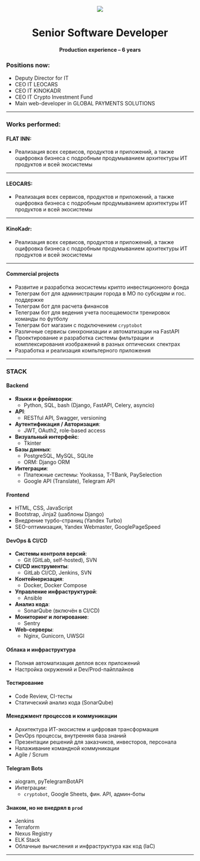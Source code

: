<p align="center">
  <img src="https://leocars-rental.ru/static/general/logo/developer.svg"
</p>
<h1 align="center">Senior Software Developer</h1>
<h4 align="center">Production experience – 6 years</h4>
  
### Positions now:
- Deputy Director for IT
- CEO IT LEOCARS
- CEO IT KINOKADR
- CEO IT Crypto Investment Fund
- Main web-developer in GLOBAL PAYMENTS SOLUTIONS
---
  
### Works performed:
#### **FLAT INN**:
- Реализация всех сервисов, продуктов и приложений, а также оцифровка бизнеса с подробным продумыванием архитектуры ИТ продуктов и всей экосистемы

---
#### **LEOCARS**:
- Реализация всех сервисов, продуктов и приложений, а также оцифровка бизнеса с подробным продумыванием архитектуры ИТ продуктов и всей экосистемы

---
#### **KinoKadr**:
- Реализация всех сервисов, продуктов и приложений, а также оцифровка бизнеса с подробным продумыванием архитектуры ИТ продуктов и всей экосистемы

---
#### **Commercial projects**
- Развитие и разработка экосистемы крипто инвестиционного фонда
- Телеграм бот для администрации города в МО по субсидям и гос. поддержке
- Телеграм бот для расчета финансов
- Телеграм бот для ведения учета посещаемости тренировок команды по футболу
- Телеграм бот магазин с подключением `cryptobot`
- Различные сервисы синхронизации и автоматизации на FastAPI
- Проектирование и разработка системы фильтрации и комплексирования изображений в разных оптических спектрах
- Разработка и реализация компьтерного приложения

---
### STACK
#### Backend
- **Языки и фреймворки**:
	- Python, SQL, bash (Django, FastAPI, Celery, asyncio)
- **API**:
	- RESTful API, Swagger, versioning
- **Аутентификация / Авторизация**:
	- JWT, OAuth2, role-based access
- **Визуальный интерфейс**:
	- Tkinter
- **Базы данных**:
	- PostgreSQL, MySQL, SQLite
	- ORM: Django ORM
- **Интеграции**:
	- Платежные системы: Yookassa, T-TBank, PaySelection
	- Google API (Translate), Telegram API
####  Frontend
- HTML, CSS, JavaScript
- Bootstrap, Jinja2 (шаблоны Django)
- Внедрение турбо-страниц (Yandex Turbo)
- SEO-оптимизация, Yandex Webmaster, GooglePageSpeed
#### DevOps & CI/CD
- **Системы контроля версий**:
	- Git (GitLab, self-hosted), SVN
- **CI/CD инструменты**:
	- GitLab CI/CD, Jenkins, SVN
- **Контейнеризация**:
	- Docker, Docker Compose
- **Управление инфраструктурой**:
	- Ansible
- **Анализ кода**:
	- SonarQube (включён в CI/CD)
- **Мониторинг и логирование**:
	- Sentry
- **Web-серверы**:
	- Nginx, Gunicorn, UWSGI
#### Облака и инфраструктура
- Полная автоматизация деплоя всех приложений
- Настройка окружений и Dev/Prod-пайплайнов
#### Тестирование
- Code Review, CI-тесты
- Статический анализ кода (SonarQube)
#### Менеджмент процессов и коммуникации
- Архитектура ИТ-экосистем и цифровая трансформация
- DevOps процессы, внутренняя база знаний
- Презентации решений для заказчиков, инвесторов, персонала
- Налаживание командной коммуникации
- Agile / Scrum
#### Telegram Bots
- aiogram, pyTelegramBotAPI
- Интеграции:
	- `cryptobot`, Google Sheets, фин. API, админ-боты
#### Знаком, но не внедрял в `prod`
- Jenkins
- Terraform
- Nexus Registry
- ELK Stack
- Облачные вычисления и инфраструктура как код (IaC)

---
